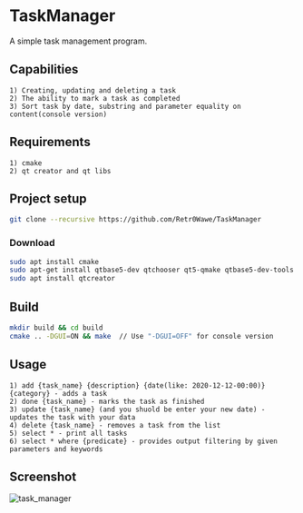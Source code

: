 # TaskManager
A simple task management program.
## Сapabilities
```
1) Creating, updating and deleting a task
2) The ability to mark a task as completed
3) Sort task by date, substring and parameter equality on content(console version)
```
## Requirements
```
1) cmake
2) qt creator and qt libs
```
## Project setup
```bash
git clone --recursive https://github.com/Retr0Wawe/TaskManager
```
### Download
```bash
sudo apt install cmake
sudo apt-get install qtbase5-dev qtchooser qt5-qmake qtbase5-dev-tools
sudo apt install qtcreator
```
## Build
```bash
mkdir build && cd build
cmake .. -DGUI=ON && make  // Use "-DGUI=OFF" for console version
```
## Usage
```
1) add {task_name} {description} {date(like: 2020-12-12-00:00)} {category} - adds a task
2) done {task_name} - marks the task as finished
3) update {task_name} (and you shuold be enter your new date) - updates the task with your data
4) delete {task_name} - removes a task from the list
5) select * - print all tasks
6) select * where {predicate} - provides output filtering by given parameters and keywords
```
## Screenshot
![task_manager](https://github.com/Retr0Wawe/TaskManager/blob/main/screenshots/task_manager.png "Task Manager on Windows")

